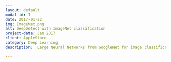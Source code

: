 ```yaml
---
layout: default
modal-id: 1
date: 2017-01-22
img: ImageNet.png
alt: DeepDetect with ImageNet classification
project-date: Jan 2017
client: AppleStore
category: Deep Learning
description:  Large Neural Networks from GoogleNet for image classification. Inception network with Tensorflow. Finetuning GoogleNet.

---
```

